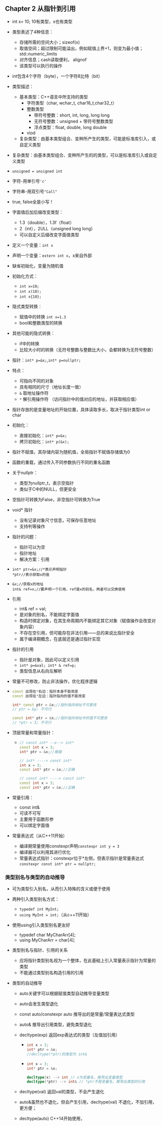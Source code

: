 ## Chapter 2 从指针到引用

- int x= 10; 10有类型，x也有类型
- 类型表述了4种信息：
  - 存储所需的空间大小；sizeof(x)
  - 取值空间；超过限制可能溢出，例如赋值上界+1，则变为最小值；std::numeric_limits
  - 对齐信息；cash读取便利， alignof
  - 该类型可以执行的操作
- int包含4个字符（byte），一个字符8比特（bit）
- 类型描述：
  - 基本类型：C++语言中所支持的类型
    - 字符类型（char, wchar_t, char16_t,char32_t）
    - 整数类型
      - 带符号整数：short, int, long, long long
      - 无符号整数：unsigned  + 带符号整数类型
      - 浮点类型：float, double, long double
    - viod
  - 复杂类型：由基本类型组合、变种所产生的类型，可能是标准库引入，或自定义类型 

- 复杂类型：由基本类型组合、变种所产生的的类型，可以是标准库引入或自定义类型

- `unsigned = unsigned int`

- 字符-用单引号`'c'`

- 字符串-用双引号`"Call"`

- true, false全是小写！

- 字面值后加后缀改变类型：

  - 1.3（double），1.3f（float）
  - 2（int），2ULL（unsigned long long）
  - 可以自定义后缀改变字面值类型

- 定义一个变量：`int x`

- 声明一个变量：`extern int x`，x来自外部

- 缺省初始化，变量为随机值

- 初始化方式：

  - `int x=10;`
  - `int x(10);`
  - `int x{10};`

- 隐式类型转换：

  - 赋值中的转换 `int x=1.3`
  - bool和整数类型的转换

- 其他可能的隐式转换：

  - if中的转换
  - 比较大小时的转换（无符号整数与整数比大小，会都转换为无符号整数）

  

- 指针：`int* p=&x;`,`int* p=nullptr;`

- 特点：
  - 可指向不同的对象
  - 具有相同的尺寸（地址长度一致）
  - `&` 取地址操作符
  - `*` 解引用操作符 （访问指针中的值对应的地址，并获取相应值）
  
- 指针存放的是变量地址的开始位置，具体读取多长，取决于指针类型int or char

- 初始化：
  - 直接初始化：`int* p=&x;`
  - 拷贝初始化：`int* p(&x);`
  
- 指针不赋值，其存储内容为随机值，全局指针不赋值存储值为0

- 函数的重载，通过传入不同参数执行不同的重名函数

- 关于nullptr：
  - 类型为nullptr_t，表示空指针
  - 类似于C中的NULL，但更安全
  
- 空指针可转换为False，非空指针可转换为True

- void* 指针
  - 没有记录对象尺寸信息，可保存任意地址
  - 支持判等操作
  
- 指针的问题：

  - 指针可以为空
  - 指针地址
  - 解决方案：引用

- ```
  int* ptr=&x;//*表示声明指针
  *ptr//表示获取x的值
  ```

- ```
  &x;//获取x的地址
  int& ref=x;//要声明一个引用，ref是x的别名，两者可以交换使用
  ```

- 引用

  - int& ref = val;
  - 是对象的别名，不能绑定字面值
  - 构造时绑定对象，在其生命周期内不能绑定其它对象（赋值操作会改变对象内容）
  -  不存在空引用，但可能存在非法引用——总的来说比指针安全
  - 属于编译期概念，在底层还是通过指针实现

- 指针的引用

  - 指针是对象，因此可以定义引用
  - `int* p=&val; int* & ref=p;`
  - 类型信息从右向左解析

- 常量不可修改，防止非法操作，优化程序逻辑

- ```c++
  const 出现在*右边：指针本身不能改变
  const 出现在*左边：指针指向的值不能改变
  
  int* const ptr = &x;//指针指向地址不可更改
  // ptr = &y; 不可行
  
  const int* ptr = &x;//指针指向地址中的值不可更改
  // *ptr = 3; 不可行
  ```

- 顶层常量和常量指针：

  - ```c++
    // const int* --x--> int*
    const int x = 3;
    int* ptr = &x;//报错
    
    // int* ----> const int*
    int x = 3;
    const int* ptr = &x;//正确
    
    // const int* ----> const int*
    const int x = 3;
    const int* ptr = &x;//正确
    ```

- 常量引用：

  - const int&
  - 可读不可写
  - 主要用于函数形参
  - 可以绑定字面值

- 常量表达式（从C++11开始）

  - 编译期常量使用constexpr声明`constexpr int y = 3`
  - 编译器可以利用其进行优化
  - 常量表达式指针：constexpr位于*左侧，但表示指针是常量表达式`constexpr const int* ptr = nullptr;`

### 类型别名与类型的自动推导

- 可为类型引入别名，从而引入特殊的含义或便于使用

- 两种引入类型别名方式：
  - `typedef int MyInt;`
  - `using MyInt = int;`（从c++11开始）
  
- 使用using引入类型别名更友好
  - typedef char MyCharArr[4];
  - using MyCharArr = char[4];
  
- 类型别名与指针、引用的关系

  - 应将指针类型别名视为一个整体，在此基础上引入常量表示指针为常量的类型
  - 不能通过类型别名构造引用的引用

- 类型的自动推导

  - auto关键字可以根据赋值类型自动推导变量类型

  - auto会发生类型退化

  - const auto/constexpr auto 推导出的是常量/常量表达式类型

  - auto& 推导出引用类型，避免类型退化

  - decltype(exp) 返回exp表达式的类型（左值加引用）

    - ```C++
      int x = 3;
      int* ptr = &x;
      //decltype(*ptr)的类型为 int&
      ```

    - ```C++
      int x = 3;
      int* ptr = &x;
      
      decltype(x) --> int // x为变量名，推导出变量类型
      decltype(*ptr) --> int& // *ptr不是变量名，推导出类型的引用
      ```

      

  - decltype(val) 返回val的类型，不会产生退化

  - auto&虽然也不退化，但会产生引用，decltype(val) 不退化，不加引用，更方便；

  - decltype(auto) C++14开始使用， 

 









